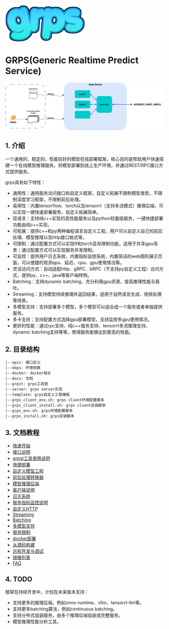 ![grps.png](./docs/grps.png)

# GRPS(Generic Realtime Predict Service)

![grps_outline.png](./docs/grps_outline.png)

## 1. 介绍

一个通用的、稳定的、性能较好的模型在线部署框架，核心目的是帮助用户快速搭建一个在线模型推理服务，将模型部署到线上生产环境，并通过REST/RPC接口方式提供服务。

grps具有如下特性：

* 通用性：通用服务访问接口和自定义框架，自定义拓展不限制模型类型，不限制深度学习框架，不限制前后处理。
* 易用性：内置tensorflow、torch以及tensorrt（支持多流模式）推理后端，可以实现一键快速部署服务，自定义拓展简单。
* 双语言：支持纯c++实现的高性能服务以及python轻量级服务，一键快捷部署功能由纯c++实现。
* 可拓展：提供c++和py两种编程语言自定义工程，用户可以自定义自己的前后处理、模型推理以及http接口格式等。
* 可限制：通过配置方式可以实现tf和torch显存限制功能，适用于共享gpu场景；通过配置方式可以实现服务并发限制。
* 可监控：提供用户日志系统，内置指标监控系统，内置简洁的web图形展示页面，可以便捷的观测qps、延迟、cpu、gpu使用情况等。
* 灵活访问方式：自动适配http、gRPC、bRPC（不支持py自定义工程）访问方式，提供py、c++、java等客户端样例。
* Batching：支持dynamic batching，充分利用gpu资源，提高推理性能与吞吐。
* Streaming：支持模型持续推理并返回结果，适用于自然语言生成、视频处理等场景。
* 多模型支持：支持部署多个模型，多个模型可以组合成一个服务或者单独提供服务。
* 多卡支持：支持配置方式选择gpu部署模型，支持监控多gpu使用情况。
* 更好的性能：通过rpc支持、纯c++服务支持、tensorrt多流推理支持、dynamic batching支持等等，使得服务能够达到更高的性能。

## 2. 目录结构

```
|--apis: 接口定义
|--deps: 环境依赖
|--docker: docker相关
|--docs: 文档
|--grpst: grps工具链
|--server: grps server实现
|--template: grps自定义工程模板
|--grps_client_env.sh: grps client环境配置脚本
|--grps_client_install.sh: grps client安装脚本
|--grps_env.sh: grps环境配置脚本
|--grps_install.sh: grps安装脚本
```

## 3. 文档教程

* [快速开始](./docs/1_QuickStart.md)
* [接口说明](./docs/2_Interface.md)
* [grpst工具使用说明](./docs/3_Grpst.md)
* [快捷部署](./docs/4_QuickDeploy.md)
* [自定义模型工程](./docs/5_Customized.md)
* [前后处理转换器](./docs/6_InternalConverter.md)
* [模型推理后端](./docs/7_InternalInferer.md)
* [客户端说明](./docs/8_Client.md)
* [日志系统](./docs/9_Logger.md)
* [服务指标监控说明](./docs/10_Monitor.md)
* [自定义HTTP](./docs/11_CustomizedHttp.md)
* [Streaming](./docs/12_Streaming.md)
* [Batching](./docs/13_Batching.md)
* [多模型支持](./docs/14_MultiModels.md)
* [服务限制](./docs/15_ServiceLimit.md)
* [docker部署](./docs/16_DockerDeploy.md)
* [从源码构建](./docs/17_BuildFromSources.md)
* [远程开发与调试](./docs/18_RemoteDev.md)
* [镜像列表](./docs/19_ImageList.md)
* [FAQ](./docs/90_FAQ.md)

## 4. TODO

框架在持续开发中，计划在未来版本支持：

* 支持更多的推理后端，例如onnx-runtime、vllm、tensorrt-llm等。
* 支持更多batching算法，例如continuous batching。
* 支持分布式组装服务，由多个推理后端组装成完整服务。
* 模型推理性能分析工具。
